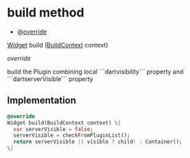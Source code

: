 


# build method







- @[override](https://api.flutter.dev/flutter/dart-core/override-constant.html)

[Widget](https://api.flutter.dev/flutter/widgets/Widget-class.html) build
([BuildContext](https://api.flutter.dev/flutter/widgets/BuildContext-class.html) context)

_<span class="feature">override</span>_



<p>build the Plugin combining local ```dartvisibility``` property and ```dartserverVisible``` property</p>



## Implementation

```dart
@override
Widget build(BuildContext context) \{
  var serverVisible = false;
  serverVisible = checkFromPluginList();
  return serverVisible || visible ? child! : Container();
\}
```







